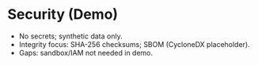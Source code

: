# Security (Demo)
- No secrets; synthetic data only.
- Integrity focus: SHA-256 checksums; SBOM (CycloneDX placeholder).
- Gaps: sandbox/IAM not needed in demo.
